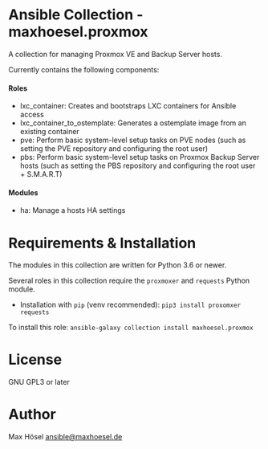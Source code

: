 # Ansible Collection - maxhoesel.proxmox

A collection for managing Proxmox VE and Backup Server hosts.

Currently contains the following components:

#### Roles

- lxc_container: Creates and bootstraps LXC containers for Ansible access
- lxc_container_to_ostemplate: Generates a ostemplate image from an existing container
- pve: Perform basic system-level setup tasks on PVE nodes (such as setting the PVE repository and configuring the root user)
- pbs: Perform basic system-level setup tasks on Proxmox Backup Server hosts (such as setting the PBS repository and configuring the root user + S.M.A.R.T)

#### Modules

- ha: Manage a hosts HA settings

# Requirements & Installation

The modules in this collection are written for Python 3.6 or newer.

Several roles in this collection require the `proxmoxer` and `requests` Python module.

- Installation with `pip` (venv recommended): `pip3 install proxomxer requests`

To install this role: `ansible-galaxy collection install maxhoesel.proxmox`

# License

GNU GPL3 or later

# Author

Max Hösel <ansible@maxhoesel.de>
